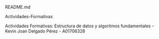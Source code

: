 README.md

Actividades-Formativas

Actividades Formativas: Estructura de datos y algoritmos fundamentales - Kevin Joan Delgado Pérez - A01706328

